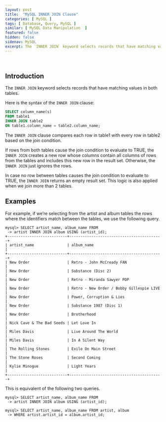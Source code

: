 ```yaml
---
layout: post
title:  "MySQL INNER JOIN Clause"
categories: [ MySQL ]
tags: [ Database, Query, MySQL ]
similar: [ MySQL Data Manipulation  ]
featured: false
hidden: false
sidenav: MySQL
excerpt: The `INNER JOIN` keyword selects records that have matching values in both tables.
---
```


<br />

## Introduction


The `INNER JOIN` keyword selects records that have matching values in both tables.

Here is the syntax of the `INNER JOIN` clause:

```sql
SELECT column_name(s)
FROM table1
INNER JOIN table2
ON table1.column_name = table2.column_name;
```

The `INNER JOIN` clause compares each row in table1 with every row in table2 based on the join condition.

If rows from both tables cause the join condition to evaluate to TRUE, the `INNER JOIN` creates a new row whose columns contain all columns of rows from the tables and includes this new row in the result set. Otherwise, the `INNER JOIN` just ignores the rows.

In case no row between tables causes the join condition to evaluate to TRUE, the `INNER JOIN` returns an empty result set. This logic is also applied when we join more than 2 tables.



## Examples

For example, if we’re selecting from the artist and
album tables the rows where the identifiers match between the tables, we use the 
following query.

```
mysql> SELECT artist_name, album_name FROM
 -> artist INNER JOIN album USING (artist_id);
+---------------------------+------------------------------------------+
| artist_name               | album_name                               |
+---------------------------+------------------------------------------+
| New Order                 | Retro - John McCready FAN                |
| New Order                 | Substance (Disc 2)                       |
| New Order                 | Retro - Miranda Sawyer POP               |
| New Order                 | Retro - New Order / Bobby Gillespie LIVE |
| New Order                 | Power, Corruption & Lies                 |
| New Order                 | Substance 1987 (Disc 1)                  |
| New Order                 | Brotherhood                              |
| Nick Cave & The Bad Seeds | Let Love In                              |
| Miles Davis               | Live Around The World                    |
| Miles Davis               | In A Silent Way                          |
| The Rolling Stones        | Exile On Main Street                     |
| The Stone Roses           | Second Coming                            |
| Kylie Minogue             | Light Years                              |
+---------------------------+------------------------------------------+
```


This is equivalent of the following two queries.

```
mysql> SELECT artist_name, album_name FROM
 -> artist INNER JOIN album USING (artist_id);
```

```
mysql> SELECT artist_name, album_name FROM artist, album
 -> WHERE artist.artist_id = album.artist_id;
```







